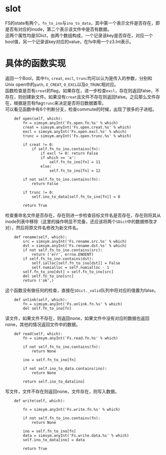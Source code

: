 # slot
FS的state有两个，```fn_to_ino```与```ino_to_data```，其中第一个表示文件是否存在，即是否有对应的inode，第二个表示该文件中是否有数据。  
这两个属性均是SDict，由两个数组构成，一个记录该key是否存在，对应一个bool值，另一个记录该key对应的value，在fs中用一个z3.Int表示。

# 具体的函数实现
返回一个Bool，其中```fn```, ```creat```, ```excl```, ```trunc```均可以认为是传入的参数，分别和Unix open中的```path```, ```O_CREAT```, ```O_EXCL```以及```O_TRUNC```相对应。  
函数检查是否有```creat```的flag，如果存在，进一步检查```excl```，存在则返回false，不存在，则创建新文件。如果没有```creat```且文件不存在则返回false。之后那么文件存在，根据是否有flag```trunc```来决定是否将旧数据置零。  
可以看见函数中有6个判断分支，检查commute的时候，出现了很多的子进程。
```
    def open(self, which):
        fn = simsym.anyInt('Fs.open.fn.%s' % which)
        creat = simsym.anyInt('Fs.open.creat.%s' % which)
        excl = simsym.anyInt('Fs.open.excl.%s' % which)
        trunc = simsym.anyInt('Fs.open.trunc.%s' % which)

        if creat != 0:
            if self.fn_to_ino.contains(fn):
                if excl != 0: return False
                if which == 'a':
                    self.fn_to_ino[fn] = 11
                else:
                    self.fn_to_ino[fn] = 12

        if not self.fn_to_ino.contains(fn):
            return False

        if trunc != 0:
            self.ino_to_data[self.fn_to_ino[fn]] = 0

        return True
```
检查重命名文件是否存在，存在则进一步检查目标文件名是否存在，存在则将其从inode列表中移除（这里的操作明显不完备，还应该将两个```SDict```中的数据修改才对），然后将原文件名修改为新文件名。
```
    def rename(self, which):
        src = simsym.anyInt('Fs.rename.src.%s' % which)
        dst = simsym.anyInt('Fs.rename.dst.%s' % which)
        if not self.fn_to_ino.contains(src):
            return ('err', errno.ENOENT)
        if self.fn_to_ino.contains(dst):
            self.ialloc[self.fn_to_ino[dst]] = False
            self.numialloc = self.numialloc - 1
        self.fn_to_ino[dst] = self.fn_to_ino[src]
        del self.fn_to_ino[src]
        return ('ok',)
```
这个函数没有做任何的检查，直接在```SDict._valid```队列中将对应的值置为false。
```
    def unlink(self, which):
        fn = simsym.anyInt('Fs.unlink.fn.%s' % which)
        del self.fn_to_ino[fn]
```
读文件，如果文件不存在，则返回none，如果文件中没有对应的数据也返回none，其他的情况返回文件中的数据。
```
    def read(self, which):
        fn = simsym.anyInt('Fs.read.fn.%s' % which)

        if not self.fn_to_ino.contains(fn):
            return None

        ino = self.fn_to_ino[fn]

        if not self.ino_to_data.contains(ino):
            return None

        return self.ino_to_data[ino]
```
写文件，文件不存在则返回none，文件存在，则写入数据。
```
    def write(self, which):

        fn = simsym.anyInt('Fs.write.fn.%s' % which)

        if not self.fn_to_ino.contains(fn):
            return None

        ino = self.fn_to_ino[fn]
        data = simsym.anyInt('Fs.write.data.%s' % which)
        self.ino_to_data[ino] = data

        return True
```

